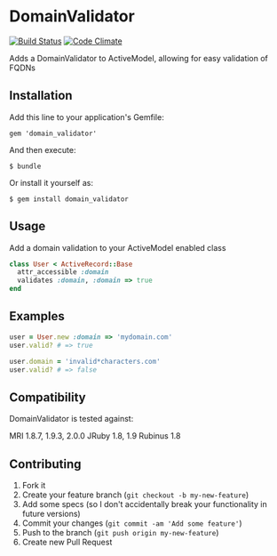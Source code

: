 # DomainValidator

[![Build Status](https://travis-ci.org/kdayton-/domain_validator.png?branch=master)](https://travis-ci.org/kdayton-/domain_validator)
[![Code Climate](https://codeclimate.com/github/kdayton-/domain_validator.png)](https://codeclimate.com/github/kdayton-/domain_validator)

Adds a DomainValidator to ActiveModel, allowing for easy validation of FQDNs


## Installation

Add this line to your application's Gemfile:

    gem 'domain_validator'

And then execute:

    $ bundle

Or install it yourself as:

    $ gem install domain_validator

## Usage

Add a domain validation to your ActiveModel enabled class

```ruby
class User < ActiveRecord::Base
  attr_accessible :domain
  validates :domain, :domain => true
end
```

## Examples

```ruby
user = User.new :domain => 'mydomain.com'
user.valid? # => true

user.domain = 'invalid*characters.com'
user.valid? # => false
```

## Compatibility

DomainValidator is tested against:

MRI 1.8.7, 1.9.3, 2.0.0
JRuby 1.8, 1.9
Rubinus 1.8

## Contributing

1. Fork it
2. Create your feature branch (`git checkout -b my-new-feature`)
3. Add some specs (so I don't accidentally break your functionality in future versions)
4. Commit your changes (`git commit -am 'Add some feature'`)
5. Push to the branch (`git push origin my-new-feature`)
6. Create new Pull Request
